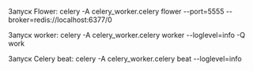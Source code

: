 Запуск Flower: celery -A celery_worker.celery flower --port=5555 --broker=redis://localhost:6377/0

Запуск worker: celery -A celery_worker.celery worker --loglevel=info -Q work  

Запуск Celery beat: celery -A celery_worker.celery beat --loglevel=info
